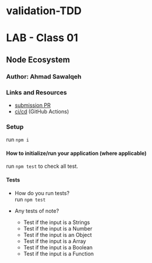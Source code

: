 # validation-TDD

# LAB - Class 01

## Node Ecosystem

### Author: Ahmad Sawalqeh

### Links and Resources

- [submission PR](https://github.com/Ahmad-Sawalqeh/validation-TDD/pull/2)
- [ci/cd](https://github.com/Ahmad-Sawalqeh/validation-TDD/commit/40d31502b7ee14715dd4591817ed0e9524bc6fbe/checks?check_suite_id=410799685) (GitHub Actions)

### Setup
run `npm i`

#### How to initialize/run your application (where applicable)
run `npm test` to check all test.

#### Tests

- How do you run tests?<br>
  run `npm test`

- Any tests of note?
  - Test if the input is a Strings
  - Test if the input is a Number
  - Test if the input is an Object
  - Test if the input is a Array
  - Test if the input is a Boolean
  - Test if the input is a Function


